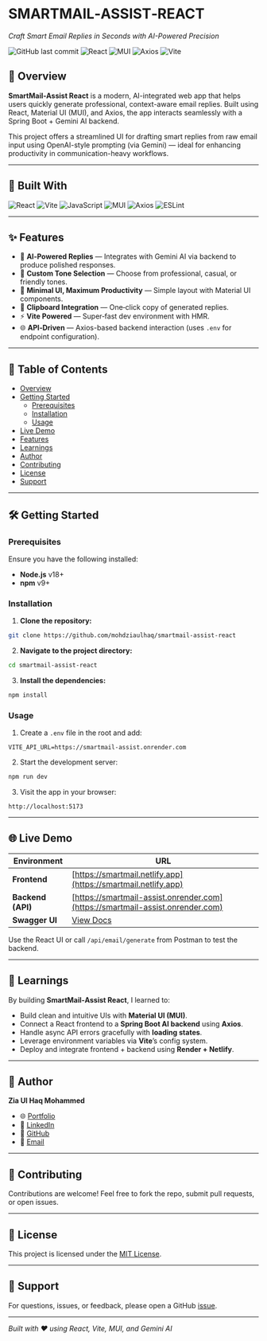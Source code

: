 # SMARTMAIL‑ASSIST‑REACT

*Craft Smart Email Replies in Seconds with AI-Powered Precision*

![GitHub last commit](https://img.shields.io/badge/last%20commit-today-blue)
![React](https://img.shields.io/badge/React-18.x-blue)
![MUI](https://img.shields.io/badge/MUI-v5-purple)
![Axios](https://img.shields.io/badge/Axios-HTTP%20Client-orange)
![Vite](https://img.shields.io/badge/Vite-Bundler-yellow)

## 📝 Overview

**SmartMail‑Assist React** is a modern, AI-integrated web app that helps users quickly generate professional, context-aware email replies. Built using React, Material UI (MUI), and Axios, the app interacts seamlessly with a Spring Boot + Gemini AI backend.

This project offers a streamlined UI for drafting smart replies from raw email input using OpenAI-style prompting (via Gemini) — ideal for enhancing productivity in communication-heavy workflows.

---

## 🚀 Built With

![React](https://img.shields.io/badge/React-61DAFB?style=flat-square&logo=react&logoColor=black)
![Vite](https://img.shields.io/badge/Vite-646CFF?style=flat-square&logo=vite&logoColor=white)
![JavaScript](https://img.shields.io/badge/JavaScript-F7DF1E?style=flat-square&logo=javascript&logoColor=black)
![MUI](https://img.shields.io/badge/Material%20UI-007FFF?style=flat-square&logo=mui&logoColor=white)
![Axios](https://img.shields.io/badge/Axios-5A29E4?style=flat-square&logo=axios&logoColor=white)
![ESLint](https://img.shields.io/badge/ESLint-4B32C3?style=flat-square&logo=eslint&logoColor=white)

---

## ✨ Features

* 🧠 **AI‑Powered Replies** — Integrates with Gemini AI via backend to produce polished responses.
* 📧 **Custom Tone Selection** — Choose from professional, casual, or friendly tones.
* 🎯 **Minimal UI, Maximum Productivity** — Simple layout with Material UI components.
* 🔁 **Clipboard Integration** — One‑click copy of generated replies.
* ⚡ **Vite Powered** — Super‑fast dev environment with HMR.
* 🌐 **API‑Driven** — Axios-based backend interaction (uses `.env` for endpoint configuration).

---

## 📂 Table of Contents

- [Overview](#-overview)
- [Getting Started](#getting-started)
  - [Prerequisites](#prerequisites)
  - [Installation](#installation)
  - [Usage](#usage)
- [Live Demo](#live-demo)
- [Features](#-features)
- [Learnings](#learnings)
- [Author](#author)
- [Contributing](#contributing)
- [License](#license)
- [Support](#support)

---

## 🛠 Getting Started

### Prerequisites

Ensure you have the following installed:

- **Node.js** v18+
- **npm** v9+

### Installation

1. **Clone the repository:**

```bash
git clone https://github.com/mohdziaulhaq/smartmail-assist-react
```

2. **Navigate to the project directory:**

```bash
cd smartmail-assist-react
```

3. **Install the dependencies:**

```bash
npm install
```

### Usage

1. Create a `.env` file in the root and add:

```env
VITE_API_URL=https://smartmail-assist.onrender.com
```

2. Start the development server:

```bash
npm run dev
```

3. Visit the app in your browser:

```
http://localhost:5173
```

---

## 🌐 Live Demo

| Environment       | URL                                                                 |
| ----------------- | ------------------------------------------------------------------- |
| **Frontend**      | [https://smartmail.netlify.app](https://smartmail.netlify.app)     |
| **Backend (API)** | [https://smartmail-assist.onrender.com](https://smartmail-assist.onrender.com) |
| **Swagger UI**    | [View Docs](https://smartmail-assist.onrender.com/swagger-ui/index.html) |

Use the React UI or call `/api/email/generate` from Postman to test the backend.

---

## 📘 Learnings

By building **SmartMail‑Assist React**, I learned to:

- Build clean and intuitive UIs with **Material UI (MUI)**.
- Connect a React frontend to a **Spring Boot AI backend** using **Axios**.
- Handle async API errors gracefully with **loading states**.
- Leverage environment variables via **Vite**’s config system.
- Deploy and integrate frontend + backend using **Render + Netlify**.

---

## 👤 Author

**Zia Ul Haq Mohammed**

- 🌐 [Portfolio](https://mohdziaulhaq.netlify.app)
- 💼 [LinkedIn](https://www.linkedin.com/in/mohdziaulhaq/)
- 🐙 [GitHub](https://github.com/mohdziaulhaq)
- 📧 [Email](mailto:mohdziaulhaq123@gmail.com)

---

## 🤝 Contributing

Contributions are welcome! Feel free to fork the repo, submit pull requests, or open issues.

---

## 🪪 License

This project is licensed under the [MIT License](LICENSE).

---

## 💬 Support

For questions, issues, or feedback, please open a GitHub [issue](https://github.com/mohdziaulhaq/smartmail-assist-react/issues).

---

*Built with ❤️ using React, Vite, MUI, and Gemini AI*